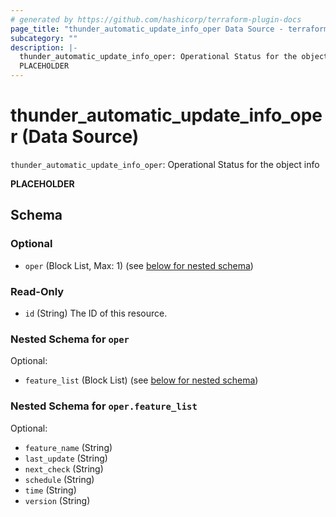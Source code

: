 ```yaml
---
# generated by https://github.com/hashicorp/terraform-plugin-docs
page_title: "thunder_automatic_update_info_oper Data Source - terraform-provider-thunder"
subcategory: ""
description: |-
  thunder_automatic_update_info_oper: Operational Status for the object info
  PLACEHOLDER
---
```


# thunder_automatic_update_info_oper (Data Source)

`thunder_automatic_update_info_oper`: Operational Status for the object info

__PLACEHOLDER__



<!-- schema generated by tfplugindocs -->
## Schema

### Optional

- `oper` (Block List, Max: 1) (see [below for nested schema](#nestedblock--oper))

### Read-Only

- `id` (String) The ID of this resource.

<a id="nestedblock--oper"></a>
### Nested Schema for `oper`

Optional:

- `feature_list` (Block List) (see [below for nested schema](#nestedblock--oper--feature_list))

<a id="nestedblock--oper--feature_list"></a>
### Nested Schema for `oper.feature_list`

Optional:

- `feature_name` (String)
- `last_update` (String)
- `next_check` (String)
- `schedule` (String)
- `time` (String)
- `version` (String)


